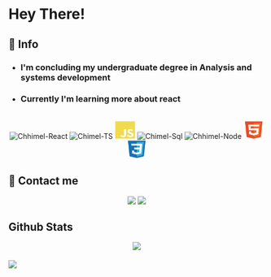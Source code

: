 <h1> Hey There! </h1>

## 🪪 Info

- ### I'm concluding my undergraduate degree in **Analysis and systems development**
- ### Currently I'm learning more about **react** 

<div style="display: inline_block" align="center"><br>
  <img alt="Chhimel-React" height="35" width="40" src="https://cdn.jsdelivr.net/gh/devicons/devicon/icons/react/react-original.svg">
  <img alt="Chimel-TS" height="35" width="40" src="https://cdn.jsdelivr.net/gh/devicons/devicon/icons/typescript/typescript-original.svg">
  <img alt="Chhimel-Js" height="35" width="40" src="https://raw.githubusercontent.com/devicons/devicon/master/icons/javascript/javascript-plain.svg">
  <img alt="Chimel-Sql" height="35" width="40" src="https://cdn.jsdelivr.net/gh/devicons/devicon/icons/mysql/mysql-original.svg">
  <img alt="Chhimel-Node" height="35" width="40" src="https://cdn.jsdelivr.net/gh/devicons/devicon/icons/nodejs/nodejs-original.svg">
  <img alt="Chimel-HTML" height="35" width="40" src="https://raw.githubusercontent.com/devicons/devicon/master/icons/html5/html5-original.svg">
  <img alt="Chimel-CSS" height="35" width="40" src="https://raw.githubusercontent.com/devicons/devicon/master/icons/css3/css3-original.svg">
</div>
 
## 👾 Contact me

<div align=center> 
  <a href="https://www.linkedin.com/in/gustavochimel" target="_blank"><img src="https://img.shields.io/badge/-LinkedIn-%230077B5?style=for-the-badge&logo=linkedin&logoColor=white" target="_blank"></a> 
  <a href = "mailto:gustdeveloper@gmail.com"><img src="https://img.shields.io/badge/-Gmail-%23333?style=for-the-badge&logo=gmail&logoColor=white" target="_blank"></a>
</div>

## Github Stats
<p align="center">
  <img height="200em" src="https://github-readme-stats-sigma-five.vercel.app/api?username=GChimel&theme=prussian&show_icons=true&include_all_commits=true" />
</p>

<p height='25em'>
  <img height="25em" src="https://img.shields.io/github/stars/GChimel?style=social" align = "center"/>
</p>
